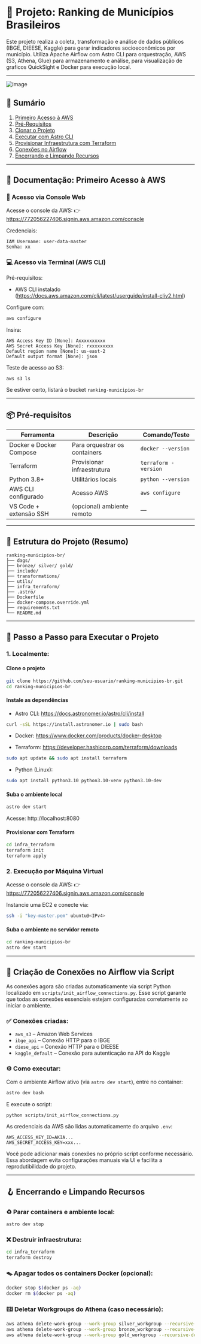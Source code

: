 # 🏩️ Projeto: Ranking de Municípios Brasileiros

Este projeto realiza a coleta, transformação e análise de dados públicos (IBGE, DIEESE, Kaggle) para gerar indicadores socioeconômicos por município. Utiliza Apache Airflow com Astro CLI para orquestração, AWS (S3, Athena, Glue) para armazenamento e análise, para visualização de graficos QuickSight e Docker para execução local.

---

![image](https://github.com/user-attachments/assets/e4a818a4-b9a6-4c25-8158-5315c00e903e)


## 🎩️ Sumário

1. [Primeiro Acesso à AWS](#primeiro-acesso-à-aws)
2. [Pré-Requisitos](#pré-requisitos)
3. [Clonar o Projeto](#clonar-o-projeto)
4. [Executar com Astro CLI](#executar-com-astro-cli)
5. [Provisionar Infraestrutura com Terraform](#provisionar-infraestrutura-com-terraform)
6. [Conexões no Airflow](#conexões-no-airflow)
7. [Encerrando e Limpando Recursos](#encerrando-e-limpando-recursos)

---

## 📄 Documentação: Primeiro Acesso à AWS

### 👤 Acesso via Console Web

Acesse o console da AWS: 👉 https://772056227406.signin.aws.amazon.com/console

Credenciais:

```
IAM Username: user-data-master
Senha: xx
```

### 💻 Acesso via Terminal (AWS CLI)

Pré-requisitos:

- AWS CLI instalado (https://docs.aws.amazon.com/cli/latest/userguide/install-cliv2.html)

Configure com:

```bash
aws configure
```

Insira:

```
AWS Access Key ID [None]: Axxxxxxxxxx
AWS Secret Access Key [None]: rxxxxxxxxx
Default region name [None]: us-east-2
Default output format [None]: json
```

Teste de acesso ao S3:

```bash
aws s3 ls
```

Se estiver certo, listará o bucket `ranking-municipios-br`

---

## 📦 Pré-requisitos

| Ferramenta              | Descrição                     | Comando/Teste        |
| ----------------------- | ----------------------------- | -------------------- |
| Docker e Docker Compose | Para orquestrar os containers | `docker --version`   |
| Terraform               | Provisionar infraestrutura    | `terraform -version` |
| Python 3.8+             | Utilitários locais            | `python --version`   |
| AWS CLI configurado     | Acesso AWS                    | `aws configure`      |
| VS Code + extensão SSH  | (opcional) ambiente remoto    | —                    |

---

## 📁 Estrutura do Projeto (Resumo)

```
ranking-municipios-br/
├── dags/
├── bronze/ silver/ gold/
├── include/
├── transformations/
├── utils/
├── infra_terraform/
├── .astro/
├── Dockerfile
├── docker-compose.override.yml
├── requirements.txt
└── README.md
```

---

## 🚀 Passo a Passo para Executar o Projeto

### 1. Localmente:

#### Clone o projeto

```bash
git clone https://github.com/seu-usuario/ranking-municipios-br.git
cd ranking-municipios-br
```

#### Instale as dependências

- Astro CLI: https://docs.astronomer.io/astro/cli/install

```bash
curl -sSL https://install.astronomer.io | sudo bash
```

- Docker: https://www.docker.com/products/docker-desktop

- Terraform: https://developer.hashicorp.com/terraform/downloads

```bash
sudo apt update && sudo apt install terraform
```

- Python (Linux):

```bash
sudo apt install python3.10 python3.10-venv python3.10-dev
```

#### Suba o ambiente local

```bash
astro dev start
```

Acesse: http://localhost:8080

#### Provisionar com Terraform

```bash
cd infra_terraform
terraform init
terraform apply
```

### 2. Execução por Máquina Virtual

Acesse o console da AWS: 👉 https://772056227406.signin.aws.amazon.com/console

Instancie uma EC2 e conecte via:

```bash
ssh -i "key-master.pem" ubuntu@<IPv4>
```

#### Suba o ambiente no servidor remoto

```bash
cd ranking-municipios-br
astro dev start
```

---

## 🔌 Criação de Conexões no Airflow via Script

As conexões agora são criadas automaticamente via script Python localizado em `scripts/init_airflow_connections.py`. Esse script garante que todas as conexões essenciais estejam configuradas corretamente ao iniciar o ambiente.

### ✅ Conexões criadas:

- `aws_s3` – Amazon Web Services
- `ibge_api` – Conexão HTTP para o IBGE
- `diese_api` – Conexão HTTP para o DIEESE
- `kaggle_default` – Conexão para autenticação na API do Kaggle

### ⚙️ Como executar:

Com o ambiente Airflow ativo (via `astro dev start`), entre no container:

```bash
astro dev bash
```

E execute o script:

```bash
python scripts/init_airflow_connections.py
```

As credenciais da AWS são lidas automaticamente do arquivo `.env`:

```env
AWS_ACCESS_KEY_ID=AKIA...
AWS_SECRET_ACCESS_KEY=xxx...
```

Você pode adicionar mais conexões no próprio script conforme necessário. Essa abordagem evita configurações manuais via UI e facilita a reprodutibilidade do projeto.

---

## 🪝 Encerrando e Limpando Recursos

### ♻️ Parar containers e ambiente local:

```bash
astro dev stop
```

### ❌ Destruir infraestrutura:

```bash
cd infra_terraform
terraform destroy
```

### 🪤 Apagar todos os containers Docker (opcional):

```bash
docker stop $(docker ps -aq)
docker rm $(docker ps -aq)
```

### 🖽️ Deletar Workgroups do Athena (caso necessário):

```bash
aws athena delete-work-group --work-group silver_workgroup --recursive-delete-option
aws athena delete-work-group --work-group bronze_workgroup --recursive-delete-option
aws athena delete-work-group --work-group gold_workgroup --recursive-delete-option
```
